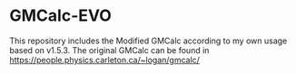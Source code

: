 # GMCalc-EVO
This repository includes the Modified GMCalc according to my own usage based on v1.5.3. The original GMCalc can be found in https://people.physics.carleton.ca/~logan/gmcalc/
